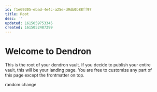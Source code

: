 ```yaml
---
id: f1e69305-ebad-4e4c-a25e-d9db0b88ff97
title: Root
desc: ''
updated: 1615059753345
created: 1615052487299
---
```

# Welcome to Dendron

This is the root of your dendron vault. If you decide to publish your entire vault, this will be your landing page. You are free to customize any part of this page except the frontmatter on top. 

random change